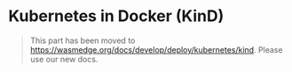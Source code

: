 # Kubernetes in Docker (KinD)

> This part has been moved to  <https://wasmedge.org/docs/develop/deploy/kubernetes/kind>. Please use our new docs.
